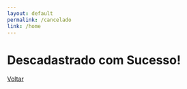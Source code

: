 ```yaml
---
layout: default
permalink: /cancelado
link: /home
---
```


<!-- tela de retorno de cancelamento de cadastro -->
<div class="habits cancel text-center py-5">
  <h1 class="text-center px-5">
    Descadastrado com Sucesso!
  </h1>
  <div class="text-center pt-3">
    <a href="{{ page.link | relative_url }}" class="text-white">Voltar</a>
  </div>
</div>
